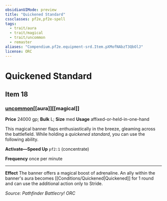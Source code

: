 ```yaml
---
obsidianUIMode: preview
title: "Quickened Standard"
cssclasses: pf2e,pf2e-spell
tags:
  - trait/aura
  - trait/magical
  - trait/uncommon
  - remaster
aliases: "Compendium.pf2e.equipment-srd.Item.pXMofNAbzT3QbOlJ"
license: ORC
---
```

# Quickened Standard
## Item 18
### [uncommon](uncommon "Uncommon Rarity Trait")[[aura]][[magical]]


**Price** 24000 gp; 
**Bulk** L; **Size** med
**Usage** affixed-or-held-in-one-hand

This magical banner flaps enthusiastically in the breeze, gleaming across the battlefield. While holding a _quickened standard_, you can use the following ability.

**Activate—Speed Up** `pf2:1` (concentrate)

**Frequency** once per minute

* * *

**Effect** The banner offers a magical boost of adrenaline. An ally within the banner's aura becomes [[Conditions/Quickened|Quickened]] for 1 round and can use the additional action only to Stride.

*Source: Pathfinder Battlecry!*
*ORC*